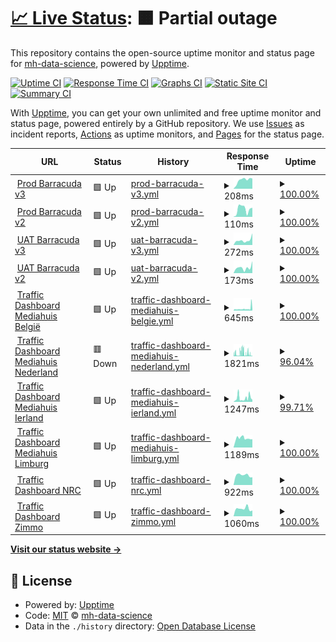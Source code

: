 # [📈 Live Status](https://demo.upptime.js.org): <!--live status--> **🟧 Partial outage**

This repository contains the open-source uptime monitor and status page for [mh-data-science](https://demo.upptime.js.org), powered by [Upptime](https://github.com/upptime/upptime).

[![Uptime CI](https://github.com/mh-data-science/upptime/workflows/Uptime%20CI/badge.svg)](https://github.com/mh-data-science/upptime/actions?query=workflow%3A%22Uptime+CI%22)
[![Response Time CI](https://github.com/mh-data-science/upptime/workflows/Response%20Time%20CI/badge.svg)](https://github.com/mh-data-science/upptime/actions?query=workflow%3A%22Response+Time+CI%22)
[![Graphs CI](https://github.com/mh-data-science/upptime/workflows/Graphs%20CI/badge.svg)](https://github.com/mh-data-science/upptime/actions?query=workflow%3A%22Graphs+CI%22)
[![Static Site CI](https://github.com/mh-data-science/upptime/workflows/Static%20Site%20CI/badge.svg)](https://github.com/mh-data-science/upptime/actions?query=workflow%3A%22Static+Site+CI%22)
[![Summary CI](https://github.com/mh-data-science/upptime/workflows/Summary%20CI/badge.svg)](https://github.com/mh-data-science/upptime/actions?query=workflow%3A%22Summary+CI%22)

With [Upptime](https://upptime.js.org), you can get your own unlimited and free uptime monitor and status page, powered entirely by a GitHub repository. We use [Issues](https://github.com/mh-data-science/upptime/issues) as incident reports, [Actions](https://github.com/mh-data-science/upptime/actions) as uptime monitors, and [Pages](https://demo.upptime.js.org) for the status page.

<!--start: status pages-->
<!-- This summary is generated by Upptime (https://github.com/upptime/upptime) -->
<!-- Do not edit this manually, your changes will be overwritten -->
<!-- prettier-ignore -->
| URL | Status | History | Response Time | Uptime |
| --- | ------ | ------- | ------------- | ------ |
| <img alt="" src="https://icons.duckduckgo.com/ip3/barracuda.mhtr.be.ico" height="13"> [Prod Barracuda v3](https://barracuda.mhtr.be/v3/docs) | 🟩 Up | [prod-barracuda-v3.yml](https://github.com/mh-data-science/upptime/commits/HEAD/history/prod-barracuda-v3.yml) | <details><summary><img alt="Response time graph" src="./graphs/prod-barracuda-v3/response-time-week.png" height="20"> 208ms</summary><br><a href="https://mh-data-science.github.io/upptime/history/prod-barracuda-v3"><img alt="Response time 342" src="https://img.shields.io/endpoint?url=https%3A%2F%2Fraw.githubusercontent.com%2Fmh-data-science%2Fupptime%2FHEAD%2Fapi%2Fprod-barracuda-v3%2Fresponse-time.json"></a><br><a href="https://mh-data-science.github.io/upptime/history/prod-barracuda-v3"><img alt="24-hour response time 242" src="https://img.shields.io/endpoint?url=https%3A%2F%2Fraw.githubusercontent.com%2Fmh-data-science%2Fupptime%2FHEAD%2Fapi%2Fprod-barracuda-v3%2Fresponse-time-day.json"></a><br><a href="https://mh-data-science.github.io/upptime/history/prod-barracuda-v3"><img alt="7-day response time 208" src="https://img.shields.io/endpoint?url=https%3A%2F%2Fraw.githubusercontent.com%2Fmh-data-science%2Fupptime%2FHEAD%2Fapi%2Fprod-barracuda-v3%2Fresponse-time-week.json"></a><br><a href="https://mh-data-science.github.io/upptime/history/prod-barracuda-v3"><img alt="30-day response time 224" src="https://img.shields.io/endpoint?url=https%3A%2F%2Fraw.githubusercontent.com%2Fmh-data-science%2Fupptime%2FHEAD%2Fapi%2Fprod-barracuda-v3%2Fresponse-time-month.json"></a><br><a href="https://mh-data-science.github.io/upptime/history/prod-barracuda-v3"><img alt="1-year response time 342" src="https://img.shields.io/endpoint?url=https%3A%2F%2Fraw.githubusercontent.com%2Fmh-data-science%2Fupptime%2FHEAD%2Fapi%2Fprod-barracuda-v3%2Fresponse-time-year.json"></a></details> | <details><summary><a href="https://mh-data-science.github.io/upptime/history/prod-barracuda-v3">100.00%</a></summary><a href="https://mh-data-science.github.io/upptime/history/prod-barracuda-v3"><img alt="All-time uptime 99.93%" src="https://img.shields.io/endpoint?url=https%3A%2F%2Fraw.githubusercontent.com%2Fmh-data-science%2Fupptime%2FHEAD%2Fapi%2Fprod-barracuda-v3%2Fuptime.json"></a><br><a href="https://mh-data-science.github.io/upptime/history/prod-barracuda-v3"><img alt="24-hour uptime 100.00%" src="https://img.shields.io/endpoint?url=https%3A%2F%2Fraw.githubusercontent.com%2Fmh-data-science%2Fupptime%2FHEAD%2Fapi%2Fprod-barracuda-v3%2Fuptime-day.json"></a><br><a href="https://mh-data-science.github.io/upptime/history/prod-barracuda-v3"><img alt="7-day uptime 100.00%" src="https://img.shields.io/endpoint?url=https%3A%2F%2Fraw.githubusercontent.com%2Fmh-data-science%2Fupptime%2FHEAD%2Fapi%2Fprod-barracuda-v3%2Fuptime-week.json"></a><br><a href="https://mh-data-science.github.io/upptime/history/prod-barracuda-v3"><img alt="30-day uptime 100.00%" src="https://img.shields.io/endpoint?url=https%3A%2F%2Fraw.githubusercontent.com%2Fmh-data-science%2Fupptime%2FHEAD%2Fapi%2Fprod-barracuda-v3%2Fuptime-month.json"></a><br><a href="https://mh-data-science.github.io/upptime/history/prod-barracuda-v3"><img alt="1-year uptime 99.93%" src="https://img.shields.io/endpoint?url=https%3A%2F%2Fraw.githubusercontent.com%2Fmh-data-science%2Fupptime%2FHEAD%2Fapi%2Fprod-barracuda-v3%2Fuptime-year.json"></a></details>
| <img alt="" src="https://icons.duckduckgo.com/ip3/barracuda.mhtr.be.ico" height="13"> [Prod Barracuda v2](https://barracuda.mhtr.be/v2/docs) | 🟩 Up | [prod-barracuda-v2.yml](https://github.com/mh-data-science/upptime/commits/HEAD/history/prod-barracuda-v2.yml) | <details><summary><img alt="Response time graph" src="./graphs/prod-barracuda-v2/response-time-week.png" height="20"> 110ms</summary><br><a href="https://mh-data-science.github.io/upptime/history/prod-barracuda-v2"><img alt="Response time 245" src="https://img.shields.io/endpoint?url=https%3A%2F%2Fraw.githubusercontent.com%2Fmh-data-science%2Fupptime%2FHEAD%2Fapi%2Fprod-barracuda-v2%2Fresponse-time.json"></a><br><a href="https://mh-data-science.github.io/upptime/history/prod-barracuda-v2"><img alt="24-hour response time 130" src="https://img.shields.io/endpoint?url=https%3A%2F%2Fraw.githubusercontent.com%2Fmh-data-science%2Fupptime%2FHEAD%2Fapi%2Fprod-barracuda-v2%2Fresponse-time-day.json"></a><br><a href="https://mh-data-science.github.io/upptime/history/prod-barracuda-v2"><img alt="7-day response time 110" src="https://img.shields.io/endpoint?url=https%3A%2F%2Fraw.githubusercontent.com%2Fmh-data-science%2Fupptime%2FHEAD%2Fapi%2Fprod-barracuda-v2%2Fresponse-time-week.json"></a><br><a href="https://mh-data-science.github.io/upptime/history/prod-barracuda-v2"><img alt="30-day response time 128" src="https://img.shields.io/endpoint?url=https%3A%2F%2Fraw.githubusercontent.com%2Fmh-data-science%2Fupptime%2FHEAD%2Fapi%2Fprod-barracuda-v2%2Fresponse-time-month.json"></a><br><a href="https://mh-data-science.github.io/upptime/history/prod-barracuda-v2"><img alt="1-year response time 245" src="https://img.shields.io/endpoint?url=https%3A%2F%2Fraw.githubusercontent.com%2Fmh-data-science%2Fupptime%2FHEAD%2Fapi%2Fprod-barracuda-v2%2Fresponse-time-year.json"></a></details> | <details><summary><a href="https://mh-data-science.github.io/upptime/history/prod-barracuda-v2">100.00%</a></summary><a href="https://mh-data-science.github.io/upptime/history/prod-barracuda-v2"><img alt="All-time uptime 99.87%" src="https://img.shields.io/endpoint?url=https%3A%2F%2Fraw.githubusercontent.com%2Fmh-data-science%2Fupptime%2FHEAD%2Fapi%2Fprod-barracuda-v2%2Fuptime.json"></a><br><a href="https://mh-data-science.github.io/upptime/history/prod-barracuda-v2"><img alt="24-hour uptime 100.00%" src="https://img.shields.io/endpoint?url=https%3A%2F%2Fraw.githubusercontent.com%2Fmh-data-science%2Fupptime%2FHEAD%2Fapi%2Fprod-barracuda-v2%2Fuptime-day.json"></a><br><a href="https://mh-data-science.github.io/upptime/history/prod-barracuda-v2"><img alt="7-day uptime 100.00%" src="https://img.shields.io/endpoint?url=https%3A%2F%2Fraw.githubusercontent.com%2Fmh-data-science%2Fupptime%2FHEAD%2Fapi%2Fprod-barracuda-v2%2Fuptime-week.json"></a><br><a href="https://mh-data-science.github.io/upptime/history/prod-barracuda-v2"><img alt="30-day uptime 100.00%" src="https://img.shields.io/endpoint?url=https%3A%2F%2Fraw.githubusercontent.com%2Fmh-data-science%2Fupptime%2FHEAD%2Fapi%2Fprod-barracuda-v2%2Fuptime-month.json"></a><br><a href="https://mh-data-science.github.io/upptime/history/prod-barracuda-v2"><img alt="1-year uptime 99.87%" src="https://img.shields.io/endpoint?url=https%3A%2F%2Fraw.githubusercontent.com%2Fmh-data-science%2Fupptime%2FHEAD%2Fapi%2Fprod-barracuda-v2%2Fuptime-year.json"></a></details>
| <img alt="" src="https://icons.duckduckgo.com/ip3/barracuda-uat.mhtr.be.ico" height="13"> [UAT Barracuda v3](https://barracuda-uat.mhtr.be/v3/docs) | 🟩 Up | [uat-barracuda-v3.yml](https://github.com/mh-data-science/upptime/commits/HEAD/history/uat-barracuda-v3.yml) | <details><summary><img alt="Response time graph" src="./graphs/uat-barracuda-v3/response-time-week.png" height="20"> 272ms</summary><br><a href="https://mh-data-science.github.io/upptime/history/uat-barracuda-v3"><img alt="Response time 352" src="https://img.shields.io/endpoint?url=https%3A%2F%2Fraw.githubusercontent.com%2Fmh-data-science%2Fupptime%2FHEAD%2Fapi%2Fuat-barracuda-v3%2Fresponse-time.json"></a><br><a href="https://mh-data-science.github.io/upptime/history/uat-barracuda-v3"><img alt="24-hour response time 645" src="https://img.shields.io/endpoint?url=https%3A%2F%2Fraw.githubusercontent.com%2Fmh-data-science%2Fupptime%2FHEAD%2Fapi%2Fuat-barracuda-v3%2Fresponse-time-day.json"></a><br><a href="https://mh-data-science.github.io/upptime/history/uat-barracuda-v3"><img alt="7-day response time 272" src="https://img.shields.io/endpoint?url=https%3A%2F%2Fraw.githubusercontent.com%2Fmh-data-science%2Fupptime%2FHEAD%2Fapi%2Fuat-barracuda-v3%2Fresponse-time-week.json"></a><br><a href="https://mh-data-science.github.io/upptime/history/uat-barracuda-v3"><img alt="30-day response time 382" src="https://img.shields.io/endpoint?url=https%3A%2F%2Fraw.githubusercontent.com%2Fmh-data-science%2Fupptime%2FHEAD%2Fapi%2Fuat-barracuda-v3%2Fresponse-time-month.json"></a><br><a href="https://mh-data-science.github.io/upptime/history/uat-barracuda-v3"><img alt="1-year response time 352" src="https://img.shields.io/endpoint?url=https%3A%2F%2Fraw.githubusercontent.com%2Fmh-data-science%2Fupptime%2FHEAD%2Fapi%2Fuat-barracuda-v3%2Fresponse-time-year.json"></a></details> | <details><summary><a href="https://mh-data-science.github.io/upptime/history/uat-barracuda-v3">100.00%</a></summary><a href="https://mh-data-science.github.io/upptime/history/uat-barracuda-v3"><img alt="All-time uptime 99.93%" src="https://img.shields.io/endpoint?url=https%3A%2F%2Fraw.githubusercontent.com%2Fmh-data-science%2Fupptime%2FHEAD%2Fapi%2Fuat-barracuda-v3%2Fuptime.json"></a><br><a href="https://mh-data-science.github.io/upptime/history/uat-barracuda-v3"><img alt="24-hour uptime 100.00%" src="https://img.shields.io/endpoint?url=https%3A%2F%2Fraw.githubusercontent.com%2Fmh-data-science%2Fupptime%2FHEAD%2Fapi%2Fuat-barracuda-v3%2Fuptime-day.json"></a><br><a href="https://mh-data-science.github.io/upptime/history/uat-barracuda-v3"><img alt="7-day uptime 100.00%" src="https://img.shields.io/endpoint?url=https%3A%2F%2Fraw.githubusercontent.com%2Fmh-data-science%2Fupptime%2FHEAD%2Fapi%2Fuat-barracuda-v3%2Fuptime-week.json"></a><br><a href="https://mh-data-science.github.io/upptime/history/uat-barracuda-v3"><img alt="30-day uptime 100.00%" src="https://img.shields.io/endpoint?url=https%3A%2F%2Fraw.githubusercontent.com%2Fmh-data-science%2Fupptime%2FHEAD%2Fapi%2Fuat-barracuda-v3%2Fuptime-month.json"></a><br><a href="https://mh-data-science.github.io/upptime/history/uat-barracuda-v3"><img alt="1-year uptime 99.93%" src="https://img.shields.io/endpoint?url=https%3A%2F%2Fraw.githubusercontent.com%2Fmh-data-science%2Fupptime%2FHEAD%2Fapi%2Fuat-barracuda-v3%2Fuptime-year.json"></a></details>
| <img alt="" src="https://icons.duckduckgo.com/ip3/barracuda-uat.mhtr.be.ico" height="13"> [UAT Barracuda v2](https://barracuda-uat.mhtr.be/v2/docs) | 🟩 Up | [uat-barracuda-v2.yml](https://github.com/mh-data-science/upptime/commits/HEAD/history/uat-barracuda-v2.yml) | <details><summary><img alt="Response time graph" src="./graphs/uat-barracuda-v2/response-time-week.png" height="20"> 173ms</summary><br><a href="https://mh-data-science.github.io/upptime/history/uat-barracuda-v2"><img alt="Response time 220" src="https://img.shields.io/endpoint?url=https%3A%2F%2Fraw.githubusercontent.com%2Fmh-data-science%2Fupptime%2FHEAD%2Fapi%2Fuat-barracuda-v2%2Fresponse-time.json"></a><br><a href="https://mh-data-science.github.io/upptime/history/uat-barracuda-v2"><img alt="24-hour response time 378" src="https://img.shields.io/endpoint?url=https%3A%2F%2Fraw.githubusercontent.com%2Fmh-data-science%2Fupptime%2FHEAD%2Fapi%2Fuat-barracuda-v2%2Fresponse-time-day.json"></a><br><a href="https://mh-data-science.github.io/upptime/history/uat-barracuda-v2"><img alt="7-day response time 173" src="https://img.shields.io/endpoint?url=https%3A%2F%2Fraw.githubusercontent.com%2Fmh-data-science%2Fupptime%2FHEAD%2Fapi%2Fuat-barracuda-v2%2Fresponse-time-week.json"></a><br><a href="https://mh-data-science.github.io/upptime/history/uat-barracuda-v2"><img alt="30-day response time 136" src="https://img.shields.io/endpoint?url=https%3A%2F%2Fraw.githubusercontent.com%2Fmh-data-science%2Fupptime%2FHEAD%2Fapi%2Fuat-barracuda-v2%2Fresponse-time-month.json"></a><br><a href="https://mh-data-science.github.io/upptime/history/uat-barracuda-v2"><img alt="1-year response time 220" src="https://img.shields.io/endpoint?url=https%3A%2F%2Fraw.githubusercontent.com%2Fmh-data-science%2Fupptime%2FHEAD%2Fapi%2Fuat-barracuda-v2%2Fresponse-time-year.json"></a></details> | <details><summary><a href="https://mh-data-science.github.io/upptime/history/uat-barracuda-v2">100.00%</a></summary><a href="https://mh-data-science.github.io/upptime/history/uat-barracuda-v2"><img alt="All-time uptime 99.92%" src="https://img.shields.io/endpoint?url=https%3A%2F%2Fraw.githubusercontent.com%2Fmh-data-science%2Fupptime%2FHEAD%2Fapi%2Fuat-barracuda-v2%2Fuptime.json"></a><br><a href="https://mh-data-science.github.io/upptime/history/uat-barracuda-v2"><img alt="24-hour uptime 100.00%" src="https://img.shields.io/endpoint?url=https%3A%2F%2Fraw.githubusercontent.com%2Fmh-data-science%2Fupptime%2FHEAD%2Fapi%2Fuat-barracuda-v2%2Fuptime-day.json"></a><br><a href="https://mh-data-science.github.io/upptime/history/uat-barracuda-v2"><img alt="7-day uptime 100.00%" src="https://img.shields.io/endpoint?url=https%3A%2F%2Fraw.githubusercontent.com%2Fmh-data-science%2Fupptime%2FHEAD%2Fapi%2Fuat-barracuda-v2%2Fuptime-week.json"></a><br><a href="https://mh-data-science.github.io/upptime/history/uat-barracuda-v2"><img alt="30-day uptime 100.00%" src="https://img.shields.io/endpoint?url=https%3A%2F%2Fraw.githubusercontent.com%2Fmh-data-science%2Fupptime%2FHEAD%2Fapi%2Fuat-barracuda-v2%2Fuptime-month.json"></a><br><a href="https://mh-data-science.github.io/upptime/history/uat-barracuda-v2"><img alt="1-year uptime 99.92%" src="https://img.shields.io/endpoint?url=https%3A%2F%2Fraw.githubusercontent.com%2Fmh-data-science%2Fupptime%2FHEAD%2Fapi%2Fuat-barracuda-v2%2Fuptime-year.json"></a></details>
| <img alt="" src="https://icons.duckduckgo.com/ip3/traffic.mediahuis.be.ico" height="13"> [Traffic Dashboard Mediahuis België](https://traffic.mediahuis.be/api/system/status) | 🟩 Up | [traffic-dashboard-mediahuis-belgie.yml](https://github.com/mh-data-science/upptime/commits/HEAD/history/traffic-dashboard-mediahuis-belgie.yml) | <details><summary><img alt="Response time graph" src="./graphs/traffic-dashboard-mediahuis-belgie/response-time-week.png" height="20"> 645ms</summary><br><a href="https://mh-data-science.github.io/upptime/history/traffic-dashboard-mediahuis-belgie"><img alt="Response time 696" src="https://img.shields.io/endpoint?url=https%3A%2F%2Fraw.githubusercontent.com%2Fmh-data-science%2Fupptime%2FHEAD%2Fapi%2Ftraffic-dashboard-mediahuis-belgie%2Fresponse-time.json"></a><br><a href="https://mh-data-science.github.io/upptime/history/traffic-dashboard-mediahuis-belgie"><img alt="24-hour response time 1603" src="https://img.shields.io/endpoint?url=https%3A%2F%2Fraw.githubusercontent.com%2Fmh-data-science%2Fupptime%2FHEAD%2Fapi%2Ftraffic-dashboard-mediahuis-belgie%2Fresponse-time-day.json"></a><br><a href="https://mh-data-science.github.io/upptime/history/traffic-dashboard-mediahuis-belgie"><img alt="7-day response time 645" src="https://img.shields.io/endpoint?url=https%3A%2F%2Fraw.githubusercontent.com%2Fmh-data-science%2Fupptime%2FHEAD%2Fapi%2Ftraffic-dashboard-mediahuis-belgie%2Fresponse-time-week.json"></a><br><a href="https://mh-data-science.github.io/upptime/history/traffic-dashboard-mediahuis-belgie"><img alt="30-day response time 714" src="https://img.shields.io/endpoint?url=https%3A%2F%2Fraw.githubusercontent.com%2Fmh-data-science%2Fupptime%2FHEAD%2Fapi%2Ftraffic-dashboard-mediahuis-belgie%2Fresponse-time-month.json"></a><br><a href="https://mh-data-science.github.io/upptime/history/traffic-dashboard-mediahuis-belgie"><img alt="1-year response time 696" src="https://img.shields.io/endpoint?url=https%3A%2F%2Fraw.githubusercontent.com%2Fmh-data-science%2Fupptime%2FHEAD%2Fapi%2Ftraffic-dashboard-mediahuis-belgie%2Fresponse-time-year.json"></a></details> | <details><summary><a href="https://mh-data-science.github.io/upptime/history/traffic-dashboard-mediahuis-belgie">100.00%</a></summary><a href="https://mh-data-science.github.io/upptime/history/traffic-dashboard-mediahuis-belgie"><img alt="All-time uptime 97.98%" src="https://img.shields.io/endpoint?url=https%3A%2F%2Fraw.githubusercontent.com%2Fmh-data-science%2Fupptime%2FHEAD%2Fapi%2Ftraffic-dashboard-mediahuis-belgie%2Fuptime.json"></a><br><a href="https://mh-data-science.github.io/upptime/history/traffic-dashboard-mediahuis-belgie"><img alt="24-hour uptime 100.00%" src="https://img.shields.io/endpoint?url=https%3A%2F%2Fraw.githubusercontent.com%2Fmh-data-science%2Fupptime%2FHEAD%2Fapi%2Ftraffic-dashboard-mediahuis-belgie%2Fuptime-day.json"></a><br><a href="https://mh-data-science.github.io/upptime/history/traffic-dashboard-mediahuis-belgie"><img alt="7-day uptime 100.00%" src="https://img.shields.io/endpoint?url=https%3A%2F%2Fraw.githubusercontent.com%2Fmh-data-science%2Fupptime%2FHEAD%2Fapi%2Ftraffic-dashboard-mediahuis-belgie%2Fuptime-week.json"></a><br><a href="https://mh-data-science.github.io/upptime/history/traffic-dashboard-mediahuis-belgie"><img alt="30-day uptime 99.83%" src="https://img.shields.io/endpoint?url=https%3A%2F%2Fraw.githubusercontent.com%2Fmh-data-science%2Fupptime%2FHEAD%2Fapi%2Ftraffic-dashboard-mediahuis-belgie%2Fuptime-month.json"></a><br><a href="https://mh-data-science.github.io/upptime/history/traffic-dashboard-mediahuis-belgie"><img alt="1-year uptime 97.98%" src="https://img.shields.io/endpoint?url=https%3A%2F%2Fraw.githubusercontent.com%2Fmh-data-science%2Fupptime%2FHEAD%2Fapi%2Ftraffic-dashboard-mediahuis-belgie%2Fuptime-year.json"></a></details>
| <img alt="" src="https://icons.duckduckgo.com/ip3/traffic-tmg.mediahuis.nl.ico" height="13"> [Traffic Dashboard Mediahuis Nederland](https://traffic-tmg.mediahuis.nl/api/system/status) | 🟥 Down | [traffic-dashboard-mediahuis-nederland.yml](https://github.com/mh-data-science/upptime/commits/HEAD/history/traffic-dashboard-mediahuis-nederland.yml) | <details><summary><img alt="Response time graph" src="./graphs/traffic-dashboard-mediahuis-nederland/response-time-week.png" height="20"> 1821ms</summary><br><a href="https://mh-data-science.github.io/upptime/history/traffic-dashboard-mediahuis-nederland"><img alt="Response time 1263" src="https://img.shields.io/endpoint?url=https%3A%2F%2Fraw.githubusercontent.com%2Fmh-data-science%2Fupptime%2FHEAD%2Fapi%2Ftraffic-dashboard-mediahuis-nederland%2Fresponse-time.json"></a><br><a href="https://mh-data-science.github.io/upptime/history/traffic-dashboard-mediahuis-nederland"><img alt="24-hour response time 437" src="https://img.shields.io/endpoint?url=https%3A%2F%2Fraw.githubusercontent.com%2Fmh-data-science%2Fupptime%2FHEAD%2Fapi%2Ftraffic-dashboard-mediahuis-nederland%2Fresponse-time-day.json"></a><br><a href="https://mh-data-science.github.io/upptime/history/traffic-dashboard-mediahuis-nederland"><img alt="7-day response time 1821" src="https://img.shields.io/endpoint?url=https%3A%2F%2Fraw.githubusercontent.com%2Fmh-data-science%2Fupptime%2FHEAD%2Fapi%2Ftraffic-dashboard-mediahuis-nederland%2Fresponse-time-week.json"></a><br><a href="https://mh-data-science.github.io/upptime/history/traffic-dashboard-mediahuis-nederland"><img alt="30-day response time 1528" src="https://img.shields.io/endpoint?url=https%3A%2F%2Fraw.githubusercontent.com%2Fmh-data-science%2Fupptime%2FHEAD%2Fapi%2Ftraffic-dashboard-mediahuis-nederland%2Fresponse-time-month.json"></a><br><a href="https://mh-data-science.github.io/upptime/history/traffic-dashboard-mediahuis-nederland"><img alt="1-year response time 1263" src="https://img.shields.io/endpoint?url=https%3A%2F%2Fraw.githubusercontent.com%2Fmh-data-science%2Fupptime%2FHEAD%2Fapi%2Ftraffic-dashboard-mediahuis-nederland%2Fresponse-time-year.json"></a></details> | <details><summary><a href="https://mh-data-science.github.io/upptime/history/traffic-dashboard-mediahuis-nederland">96.04%</a></summary><a href="https://mh-data-science.github.io/upptime/history/traffic-dashboard-mediahuis-nederland"><img alt="All-time uptime 97.02%" src="https://img.shields.io/endpoint?url=https%3A%2F%2Fraw.githubusercontent.com%2Fmh-data-science%2Fupptime%2FHEAD%2Fapi%2Ftraffic-dashboard-mediahuis-nederland%2Fuptime.json"></a><br><a href="https://mh-data-science.github.io/upptime/history/traffic-dashboard-mediahuis-nederland"><img alt="24-hour uptime 99.99%" src="https://img.shields.io/endpoint?url=https%3A%2F%2Fraw.githubusercontent.com%2Fmh-data-science%2Fupptime%2FHEAD%2Fapi%2Ftraffic-dashboard-mediahuis-nederland%2Fuptime-day.json"></a><br><a href="https://mh-data-science.github.io/upptime/history/traffic-dashboard-mediahuis-nederland"><img alt="7-day uptime 96.04%" src="https://img.shields.io/endpoint?url=https%3A%2F%2Fraw.githubusercontent.com%2Fmh-data-science%2Fupptime%2FHEAD%2Fapi%2Ftraffic-dashboard-mediahuis-nederland%2Fuptime-week.json"></a><br><a href="https://mh-data-science.github.io/upptime/history/traffic-dashboard-mediahuis-nederland"><img alt="30-day uptime 98.16%" src="https://img.shields.io/endpoint?url=https%3A%2F%2Fraw.githubusercontent.com%2Fmh-data-science%2Fupptime%2FHEAD%2Fapi%2Ftraffic-dashboard-mediahuis-nederland%2Fuptime-month.json"></a><br><a href="https://mh-data-science.github.io/upptime/history/traffic-dashboard-mediahuis-nederland"><img alt="1-year uptime 97.02%" src="https://img.shields.io/endpoint?url=https%3A%2F%2Fraw.githubusercontent.com%2Fmh-data-science%2Fupptime%2FHEAD%2Fapi%2Ftraffic-dashboard-mediahuis-nederland%2Fuptime-year.json"></a></details>
| <img alt="" src="https://icons.duckduckgo.com/ip3/traffic-inm.mediahuis.ie.ico" height="13"> [Traffic Dashboard Mediahuis Ierland](https://traffic-inm.mediahuis.ie/api/system/status) | 🟩 Up | [traffic-dashboard-mediahuis-ierland.yml](https://github.com/mh-data-science/upptime/commits/HEAD/history/traffic-dashboard-mediahuis-ierland.yml) | <details><summary><img alt="Response time graph" src="./graphs/traffic-dashboard-mediahuis-ierland/response-time-week.png" height="20"> 1247ms</summary><br><a href="https://mh-data-science.github.io/upptime/history/traffic-dashboard-mediahuis-ierland"><img alt="Response time 1153" src="https://img.shields.io/endpoint?url=https%3A%2F%2Fraw.githubusercontent.com%2Fmh-data-science%2Fupptime%2FHEAD%2Fapi%2Ftraffic-dashboard-mediahuis-ierland%2Fresponse-time.json"></a><br><a href="https://mh-data-science.github.io/upptime/history/traffic-dashboard-mediahuis-ierland"><img alt="24-hour response time 500" src="https://img.shields.io/endpoint?url=https%3A%2F%2Fraw.githubusercontent.com%2Fmh-data-science%2Fupptime%2FHEAD%2Fapi%2Ftraffic-dashboard-mediahuis-ierland%2Fresponse-time-day.json"></a><br><a href="https://mh-data-science.github.io/upptime/history/traffic-dashboard-mediahuis-ierland"><img alt="7-day response time 1247" src="https://img.shields.io/endpoint?url=https%3A%2F%2Fraw.githubusercontent.com%2Fmh-data-science%2Fupptime%2FHEAD%2Fapi%2Ftraffic-dashboard-mediahuis-ierland%2Fresponse-time-week.json"></a><br><a href="https://mh-data-science.github.io/upptime/history/traffic-dashboard-mediahuis-ierland"><img alt="30-day response time 1525" src="https://img.shields.io/endpoint?url=https%3A%2F%2Fraw.githubusercontent.com%2Fmh-data-science%2Fupptime%2FHEAD%2Fapi%2Ftraffic-dashboard-mediahuis-ierland%2Fresponse-time-month.json"></a><br><a href="https://mh-data-science.github.io/upptime/history/traffic-dashboard-mediahuis-ierland"><img alt="1-year response time 1153" src="https://img.shields.io/endpoint?url=https%3A%2F%2Fraw.githubusercontent.com%2Fmh-data-science%2Fupptime%2FHEAD%2Fapi%2Ftraffic-dashboard-mediahuis-ierland%2Fresponse-time-year.json"></a></details> | <details><summary><a href="https://mh-data-science.github.io/upptime/history/traffic-dashboard-mediahuis-ierland">99.71%</a></summary><a href="https://mh-data-science.github.io/upptime/history/traffic-dashboard-mediahuis-ierland"><img alt="All-time uptime 99.87%" src="https://img.shields.io/endpoint?url=https%3A%2F%2Fraw.githubusercontent.com%2Fmh-data-science%2Fupptime%2FHEAD%2Fapi%2Ftraffic-dashboard-mediahuis-ierland%2Fuptime.json"></a><br><a href="https://mh-data-science.github.io/upptime/history/traffic-dashboard-mediahuis-ierland"><img alt="24-hour uptime 97.95%" src="https://img.shields.io/endpoint?url=https%3A%2F%2Fraw.githubusercontent.com%2Fmh-data-science%2Fupptime%2FHEAD%2Fapi%2Ftraffic-dashboard-mediahuis-ierland%2Fuptime-day.json"></a><br><a href="https://mh-data-science.github.io/upptime/history/traffic-dashboard-mediahuis-ierland"><img alt="7-day uptime 99.71%" src="https://img.shields.io/endpoint?url=https%3A%2F%2Fraw.githubusercontent.com%2Fmh-data-science%2Fupptime%2FHEAD%2Fapi%2Ftraffic-dashboard-mediahuis-ierland%2Fuptime-week.json"></a><br><a href="https://mh-data-science.github.io/upptime/history/traffic-dashboard-mediahuis-ierland"><img alt="30-day uptime 99.89%" src="https://img.shields.io/endpoint?url=https%3A%2F%2Fraw.githubusercontent.com%2Fmh-data-science%2Fupptime%2FHEAD%2Fapi%2Ftraffic-dashboard-mediahuis-ierland%2Fuptime-month.json"></a><br><a href="https://mh-data-science.github.io/upptime/history/traffic-dashboard-mediahuis-ierland"><img alt="1-year uptime 99.87%" src="https://img.shields.io/endpoint?url=https%3A%2F%2Fraw.githubusercontent.com%2Fmh-data-science%2Fupptime%2FHEAD%2Fapi%2Ftraffic-dashboard-mediahuis-ierland%2Fuptime-year.json"></a></details>
| <img alt="" src="https://icons.duckduckgo.com/ip3/traffic-lim.mediahuis.nl.ico" height="13"> [Traffic Dashboard Mediahuis Limburg](https://traffic-lim.mediahuis.nl) | 🟩 Up | [traffic-dashboard-mediahuis-limburg.yml](https://github.com/mh-data-science/upptime/commits/HEAD/history/traffic-dashboard-mediahuis-limburg.yml) | <details><summary><img alt="Response time graph" src="./graphs/traffic-dashboard-mediahuis-limburg/response-time-week.png" height="20"> 1189ms</summary><br><a href="https://mh-data-science.github.io/upptime/history/traffic-dashboard-mediahuis-limburg"><img alt="Response time 1238" src="https://img.shields.io/endpoint?url=https%3A%2F%2Fraw.githubusercontent.com%2Fmh-data-science%2Fupptime%2FHEAD%2Fapi%2Ftraffic-dashboard-mediahuis-limburg%2Fresponse-time.json"></a><br><a href="https://mh-data-science.github.io/upptime/history/traffic-dashboard-mediahuis-limburg"><img alt="24-hour response time 1033" src="https://img.shields.io/endpoint?url=https%3A%2F%2Fraw.githubusercontent.com%2Fmh-data-science%2Fupptime%2FHEAD%2Fapi%2Ftraffic-dashboard-mediahuis-limburg%2Fresponse-time-day.json"></a><br><a href="https://mh-data-science.github.io/upptime/history/traffic-dashboard-mediahuis-limburg"><img alt="7-day response time 1189" src="https://img.shields.io/endpoint?url=https%3A%2F%2Fraw.githubusercontent.com%2Fmh-data-science%2Fupptime%2FHEAD%2Fapi%2Ftraffic-dashboard-mediahuis-limburg%2Fresponse-time-week.json"></a><br><a href="https://mh-data-science.github.io/upptime/history/traffic-dashboard-mediahuis-limburg"><img alt="30-day response time 1138" src="https://img.shields.io/endpoint?url=https%3A%2F%2Fraw.githubusercontent.com%2Fmh-data-science%2Fupptime%2FHEAD%2Fapi%2Ftraffic-dashboard-mediahuis-limburg%2Fresponse-time-month.json"></a><br><a href="https://mh-data-science.github.io/upptime/history/traffic-dashboard-mediahuis-limburg"><img alt="1-year response time 1238" src="https://img.shields.io/endpoint?url=https%3A%2F%2Fraw.githubusercontent.com%2Fmh-data-science%2Fupptime%2FHEAD%2Fapi%2Ftraffic-dashboard-mediahuis-limburg%2Fresponse-time-year.json"></a></details> | <details><summary><a href="https://mh-data-science.github.io/upptime/history/traffic-dashboard-mediahuis-limburg">100.00%</a></summary><a href="https://mh-data-science.github.io/upptime/history/traffic-dashboard-mediahuis-limburg"><img alt="All-time uptime 99.94%" src="https://img.shields.io/endpoint?url=https%3A%2F%2Fraw.githubusercontent.com%2Fmh-data-science%2Fupptime%2FHEAD%2Fapi%2Ftraffic-dashboard-mediahuis-limburg%2Fuptime.json"></a><br><a href="https://mh-data-science.github.io/upptime/history/traffic-dashboard-mediahuis-limburg"><img alt="24-hour uptime 100.00%" src="https://img.shields.io/endpoint?url=https%3A%2F%2Fraw.githubusercontent.com%2Fmh-data-science%2Fupptime%2FHEAD%2Fapi%2Ftraffic-dashboard-mediahuis-limburg%2Fuptime-day.json"></a><br><a href="https://mh-data-science.github.io/upptime/history/traffic-dashboard-mediahuis-limburg"><img alt="7-day uptime 100.00%" src="https://img.shields.io/endpoint?url=https%3A%2F%2Fraw.githubusercontent.com%2Fmh-data-science%2Fupptime%2FHEAD%2Fapi%2Ftraffic-dashboard-mediahuis-limburg%2Fuptime-week.json"></a><br><a href="https://mh-data-science.github.io/upptime/history/traffic-dashboard-mediahuis-limburg"><img alt="30-day uptime 99.93%" src="https://img.shields.io/endpoint?url=https%3A%2F%2Fraw.githubusercontent.com%2Fmh-data-science%2Fupptime%2FHEAD%2Fapi%2Ftraffic-dashboard-mediahuis-limburg%2Fuptime-month.json"></a><br><a href="https://mh-data-science.github.io/upptime/history/traffic-dashboard-mediahuis-limburg"><img alt="1-year uptime 99.94%" src="https://img.shields.io/endpoint?url=https%3A%2F%2Fraw.githubusercontent.com%2Fmh-data-science%2Fupptime%2FHEAD%2Fapi%2Ftraffic-dashboard-mediahuis-limburg%2Fuptime-year.json"></a></details>
| <img alt="" src="https://icons.duckduckgo.com/ip3/traffic.mediahuis.nl.ico" height="13"> [Traffic Dashboard NRC](https://traffic.mediahuis.nl) | 🟩 Up | [traffic-dashboard-nrc.yml](https://github.com/mh-data-science/upptime/commits/HEAD/history/traffic-dashboard-nrc.yml) | <details><summary><img alt="Response time graph" src="./graphs/traffic-dashboard-nrc/response-time-week.png" height="20"> 922ms</summary><br><a href="https://mh-data-science.github.io/upptime/history/traffic-dashboard-nrc"><img alt="Response time 1048" src="https://img.shields.io/endpoint?url=https%3A%2F%2Fraw.githubusercontent.com%2Fmh-data-science%2Fupptime%2FHEAD%2Fapi%2Ftraffic-dashboard-nrc%2Fresponse-time.json"></a><br><a href="https://mh-data-science.github.io/upptime/history/traffic-dashboard-nrc"><img alt="24-hour response time 723" src="https://img.shields.io/endpoint?url=https%3A%2F%2Fraw.githubusercontent.com%2Fmh-data-science%2Fupptime%2FHEAD%2Fapi%2Ftraffic-dashboard-nrc%2Fresponse-time-day.json"></a><br><a href="https://mh-data-science.github.io/upptime/history/traffic-dashboard-nrc"><img alt="7-day response time 922" src="https://img.shields.io/endpoint?url=https%3A%2F%2Fraw.githubusercontent.com%2Fmh-data-science%2Fupptime%2FHEAD%2Fapi%2Ftraffic-dashboard-nrc%2Fresponse-time-week.json"></a><br><a href="https://mh-data-science.github.io/upptime/history/traffic-dashboard-nrc"><img alt="30-day response time 967" src="https://img.shields.io/endpoint?url=https%3A%2F%2Fraw.githubusercontent.com%2Fmh-data-science%2Fupptime%2FHEAD%2Fapi%2Ftraffic-dashboard-nrc%2Fresponse-time-month.json"></a><br><a href="https://mh-data-science.github.io/upptime/history/traffic-dashboard-nrc"><img alt="1-year response time 1048" src="https://img.shields.io/endpoint?url=https%3A%2F%2Fraw.githubusercontent.com%2Fmh-data-science%2Fupptime%2FHEAD%2Fapi%2Ftraffic-dashboard-nrc%2Fresponse-time-year.json"></a></details> | <details><summary><a href="https://mh-data-science.github.io/upptime/history/traffic-dashboard-nrc">100.00%</a></summary><a href="https://mh-data-science.github.io/upptime/history/traffic-dashboard-nrc"><img alt="All-time uptime 99.40%" src="https://img.shields.io/endpoint?url=https%3A%2F%2Fraw.githubusercontent.com%2Fmh-data-science%2Fupptime%2FHEAD%2Fapi%2Ftraffic-dashboard-nrc%2Fuptime.json"></a><br><a href="https://mh-data-science.github.io/upptime/history/traffic-dashboard-nrc"><img alt="24-hour uptime 100.00%" src="https://img.shields.io/endpoint?url=https%3A%2F%2Fraw.githubusercontent.com%2Fmh-data-science%2Fupptime%2FHEAD%2Fapi%2Ftraffic-dashboard-nrc%2Fuptime-day.json"></a><br><a href="https://mh-data-science.github.io/upptime/history/traffic-dashboard-nrc"><img alt="7-day uptime 100.00%" src="https://img.shields.io/endpoint?url=https%3A%2F%2Fraw.githubusercontent.com%2Fmh-data-science%2Fupptime%2FHEAD%2Fapi%2Ftraffic-dashboard-nrc%2Fuptime-week.json"></a><br><a href="https://mh-data-science.github.io/upptime/history/traffic-dashboard-nrc"><img alt="30-day uptime 99.95%" src="https://img.shields.io/endpoint?url=https%3A%2F%2Fraw.githubusercontent.com%2Fmh-data-science%2Fupptime%2FHEAD%2Fapi%2Ftraffic-dashboard-nrc%2Fuptime-month.json"></a><br><a href="https://mh-data-science.github.io/upptime/history/traffic-dashboard-nrc"><img alt="1-year uptime 99.40%" src="https://img.shields.io/endpoint?url=https%3A%2F%2Fraw.githubusercontent.com%2Fmh-data-science%2Fupptime%2FHEAD%2Fapi%2Ftraffic-dashboard-nrc%2Fuptime-year.json"></a></details>
| <img alt="" src="https://icons.duckduckgo.com/ip3/traffic-zimmo.mediahuis.be.ico" height="13"> [Traffic Dashboard Zimmo](https://traffic-zimmo.mediahuis.be) | 🟩 Up | [traffic-dashboard-zimmo.yml](https://github.com/mh-data-science/upptime/commits/HEAD/history/traffic-dashboard-zimmo.yml) | <details><summary><img alt="Response time graph" src="./graphs/traffic-dashboard-zimmo/response-time-week.png" height="20"> 1060ms</summary><br><a href="https://mh-data-science.github.io/upptime/history/traffic-dashboard-zimmo"><img alt="Response time 1058" src="https://img.shields.io/endpoint?url=https%3A%2F%2Fraw.githubusercontent.com%2Fmh-data-science%2Fupptime%2FHEAD%2Fapi%2Ftraffic-dashboard-zimmo%2Fresponse-time.json"></a><br><a href="https://mh-data-science.github.io/upptime/history/traffic-dashboard-zimmo"><img alt="24-hour response time 797" src="https://img.shields.io/endpoint?url=https%3A%2F%2Fraw.githubusercontent.com%2Fmh-data-science%2Fupptime%2FHEAD%2Fapi%2Ftraffic-dashboard-zimmo%2Fresponse-time-day.json"></a><br><a href="https://mh-data-science.github.io/upptime/history/traffic-dashboard-zimmo"><img alt="7-day response time 1060" src="https://img.shields.io/endpoint?url=https%3A%2F%2Fraw.githubusercontent.com%2Fmh-data-science%2Fupptime%2FHEAD%2Fapi%2Ftraffic-dashboard-zimmo%2Fresponse-time-week.json"></a><br><a href="https://mh-data-science.github.io/upptime/history/traffic-dashboard-zimmo"><img alt="30-day response time 1154" src="https://img.shields.io/endpoint?url=https%3A%2F%2Fraw.githubusercontent.com%2Fmh-data-science%2Fupptime%2FHEAD%2Fapi%2Ftraffic-dashboard-zimmo%2Fresponse-time-month.json"></a><br><a href="https://mh-data-science.github.io/upptime/history/traffic-dashboard-zimmo"><img alt="1-year response time 1058" src="https://img.shields.io/endpoint?url=https%3A%2F%2Fraw.githubusercontent.com%2Fmh-data-science%2Fupptime%2FHEAD%2Fapi%2Ftraffic-dashboard-zimmo%2Fresponse-time-year.json"></a></details> | <details><summary><a href="https://mh-data-science.github.io/upptime/history/traffic-dashboard-zimmo">100.00%</a></summary><a href="https://mh-data-science.github.io/upptime/history/traffic-dashboard-zimmo"><img alt="All-time uptime 99.38%" src="https://img.shields.io/endpoint?url=https%3A%2F%2Fraw.githubusercontent.com%2Fmh-data-science%2Fupptime%2FHEAD%2Fapi%2Ftraffic-dashboard-zimmo%2Fuptime.json"></a><br><a href="https://mh-data-science.github.io/upptime/history/traffic-dashboard-zimmo"><img alt="24-hour uptime 100.00%" src="https://img.shields.io/endpoint?url=https%3A%2F%2Fraw.githubusercontent.com%2Fmh-data-science%2Fupptime%2FHEAD%2Fapi%2Ftraffic-dashboard-zimmo%2Fuptime-day.json"></a><br><a href="https://mh-data-science.github.io/upptime/history/traffic-dashboard-zimmo"><img alt="7-day uptime 100.00%" src="https://img.shields.io/endpoint?url=https%3A%2F%2Fraw.githubusercontent.com%2Fmh-data-science%2Fupptime%2FHEAD%2Fapi%2Ftraffic-dashboard-zimmo%2Fuptime-week.json"></a><br><a href="https://mh-data-science.github.io/upptime/history/traffic-dashboard-zimmo"><img alt="30-day uptime 100.00%" src="https://img.shields.io/endpoint?url=https%3A%2F%2Fraw.githubusercontent.com%2Fmh-data-science%2Fupptime%2FHEAD%2Fapi%2Ftraffic-dashboard-zimmo%2Fuptime-month.json"></a><br><a href="https://mh-data-science.github.io/upptime/history/traffic-dashboard-zimmo"><img alt="1-year uptime 99.38%" src="https://img.shields.io/endpoint?url=https%3A%2F%2Fraw.githubusercontent.com%2Fmh-data-science%2Fupptime%2FHEAD%2Fapi%2Ftraffic-dashboard-zimmo%2Fuptime-year.json"></a></details>

<!--end: status pages-->

[**Visit our status website →**](https://demo.upptime.js.org)

## 📄 License

- Powered by: [Upptime](https://github.com/upptime/upptime)
- Code: [MIT](./LICENSE) © [mh-data-science](https://demo.upptime.js.org)
- Data in the `./history` directory: [Open Database License](https://opendatacommons.org/licenses/odbl/1-0/)
